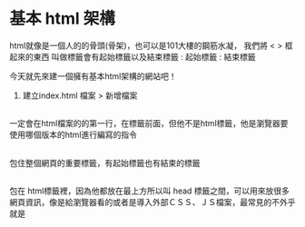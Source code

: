 # 基本 html 架構

html就像是一個人的的骨頭(骨架)，也可以是101大樓的鋼筋水凝，
我們將 < > 框起來的東西 叫做標籤會有起始標籤以及結束標籤 <html> : 起始標籤 </html> : 結束標籤

今天就先來建一個擁有基本html架構的網站吧！

1. 建立index.html
檔案 > 新增檔案

## <!DOCTYPE html>
 一定會在html檔案的的第一行，在<html>標籤前面，但他不是html標籤，他是瀏覽器要使用哪個版本的html進行編寫的指令

## <html> </html>
 包住整個網頁的重要標籤，有起始標籤也有結束的標籤

## <head> </head>
 包在 html標籤裡，因為他都放在最上方所以叫 head 標籤之間，可以用來放很多網頁資訊，像是給瀏覽器看的或者是導入外部ＣＳＳ、ＪＳ檔案，最常見的不外乎就是<link> <style> <script> <meta>

## <title></title>是我們網站的名字，也就是你在標籤頁上看到的網站名稱

<body> </body>
都直接叫身體了，就是我們網站想要顯示的內容都會放在body裡

## 3.不免俗的來一下 Hello World!
在<body></body> 直接打上 Hello World!
